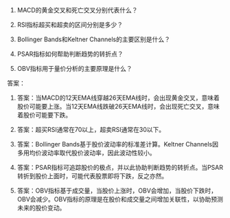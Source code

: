 

1. MACD的黄金交叉和死亡交叉分别代表什么？

2. RSI指标超买和超卖的区间分别是多少？

3. Bollinger Bands和Keltner Channels的主要区别是什么？

4. PSAR指标如何帮助判断趋势的转折点？

5. OBV指标用于量价分析的主要原理是什么？

答案：

1. 答案：当MACD的12天EMA线穿越26天EMA线时，会出现黄金交叉，意味着股价可能要上涨。当12天EMA线跌破26天EMA线时，会出现死亡交叉，意味着股价可能要下跌。

2. 答案：超买RSI通常在70以上，超卖RSI通常在30以下。

3. 答案：Bollinger Bands基于股价波动率的标准差计算。Keltner Channels因多用均价波动率取代股价波动率，因此波动性较小。

4. 答案：PSAR指标可追踪股价的极点，并以此协助判断趋势的转折点。当PSAR转折到股价上面时，可能代表股票即将下跌，反之亦然。

5. 答案：OBV指标基于成交量，当股价上涨时，OBV会增加，当股价下跌时，OBV会减少。OBV指标的原理是在股价和成交量之间增加关联性，以协助预测未来的股价变动。